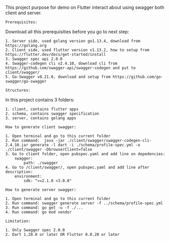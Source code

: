 This project purpose for demo on Flutter interact about using swagger both client and server.

`Prerequisites:`

Download all this prerequisities before you go to next step:

    1. Server side, used golang version go1.13.4, download from https://golang.org
    2. Client side, used flutter version v1.13.2, how to setup from https://flutter.dev/docs/get-started/install
    3. Swagger spec api 2.0.0
    4. Swagger-codegen cli v2.4.10, download cli from https://github.com/swagger-api/swagger-codegen and put to client/swagger/
    5. Go-Swagger v0.21.0, download and setup from https://github.com/go-swagger/go-swagger

`Structures:`

In this project contains 3 folders: 

    1. client, contains flutter apps
    2. schema, contains swagger specification
    3. server, contains golang apps

`How to generate client swagger:`

    1. Open terminal and go to this current folder
    2. Run command:  java -jar ./client/swagger/swagger-codegen-cli-2.4.10.jar generate -l dart -i ./schema/profile-spec.yml -o ./client/swagger -DbrowserClient=false
    3. Go to client folder, open pubspec.yaml and add line on depedencies:
        swagger:
            path: ./swagger
    4. Go to /client/swagger/, open pubspec.yaml and add line after description:
        environment:
            sdk: ">=2.1.0 <3.0.0"
 
 `How to generate server swagger:`
 
    1. Open terminal and go to this current folder
    2. Run command: swagger generate server -f ../schema/profile-spec.yml
    3. Run command: go get -u -f ./...
    4. Run command: go mod vendor

`Limitation:`

    1. Only Swagger spec 2.0.0
    2. Dart 1.20.0 or later OR Flutter 0.0.20 or later